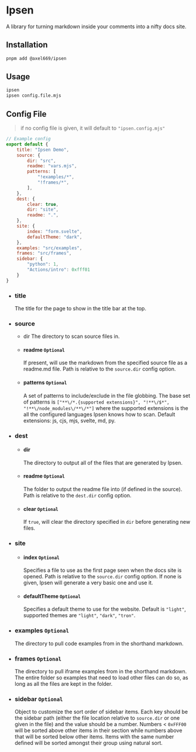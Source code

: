 
# Ipsen

A library for turning markdown inside your comments into a nifty docs site.

## Installation
```bash
pnpm add @axel669/ipsen
```

## Usage
```bash
ipsen
ipsen config.file.mjs
```

## Config File
> if no config file is given, it will default to `"ipsen.config.mjs"`

```js
// Example config
export default {
    title: "Ipsen Demo",
    source: {
        dir: "src",
        readme: "vars.mjs",
        patterns: [
            "!examples/*",
            "!frames/*",
        ],
    },
    dest: {
        clear: true,
        dir: "site",
        readme: ".",
    },
    site: {
        index: "form.svelte",
        defaultTheme: "dark",
    },
    examples: "src/examples",
    frames: "src/frames",
    sidebar: {
        "python": 1,
        "Actions/intro": 0xfff01
    }
}
```

- ### title
    The title for the page to show in the title bar at the top.

- ### source
    - dir
        The directory to scan source files in.
    - #### readme `Optional`
        If present, will use the markdown from the specified source file as a
        readme.md file. Path is relative to the `source.dir` config option.
    - #### patterns `Optional`
        A set of patterns to include/exclude in the file globbing.
        The base set of patterns is
        `["**\/*.{supported extensions}", "!**\/$*", "!**\/node_modules\/**\/*"]`
        where the supported extensions is the all the configured languages Ipsen
        knows how to scan. Default extensions: js, cjs, mjs, svelte, md, py.
- ### dest
    - #### dir
        The directory to output all of the files that are generated by Ipsen.
    - #### readme `Optional`
        The folder to output the readme file into (if defined in the source).
        Path is relative to the `dest.dir` config option.
    - #### clear `Optional`
        If `true`, will clear the directory specified in `dir` before generating
        new files.

- ### site
    - #### index `Optional`
        Specifies a file to use as the first page seen when the docs site is
        opened. Path is relative to the `source.dir` config option. If none is
        given, Ipsen will generate a very basic one and use it.
    - #### defaultTheme `Optional`
        Specifies a default theme to use for the website. Default is `"light"`,
        supported themes are `"light"`, `"dark"`, `"tron"`.

- ### examples `Optional`
    The directory to pull code examples from in the shorthand markdown.

- ### frames `Optional`
    The directory to pull iframe examples from in the shorthand markdown. The
    entire folder so examples that need to load other files can do so, as long
    as all the files are kept in the folder.

- ### sidebar `Optional`
    Object to customize the sort order of sidebar items. Each key should be the
    sidebar path (either the file location relative to `source.dir` or one given
    in the file) and the value should be a number. Numbers < `0xFFF00` will be
    sorted above other items in their section while numbers above that will be
    sorted below other items. Items with the same number defined will be sorted
    amongst their group using natural sort.